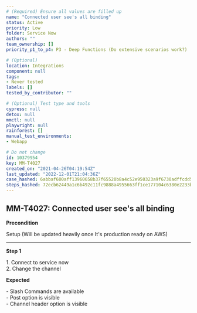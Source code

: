```yaml
---
# (Required) Ensure all values are filled up
name: "Connected user see's all binding"
status: Active
priority: Low
folder: Service Now
authors: ""
team_ownership: []
priority_p1_to_p4: P3 - Deep Functions (Do extensive scenarios work?)

# (Optional)
location: Integrations
component: null
tags: 
- Never tested
labels: []
tested_by_contributor: ""

# (Optional) Test type and tools
cypress: null
detox: null
mmctl: null
playwright: null
rainforest: []
manual_test_environments: 
- Webapp

# Do not change
id: 10379954
key: MM-T4027
created_on: "2021-04-26T04:19:54Z"
last_updated: "2022-12-01T21:04:36Z"
case_hashed: 6abbaf600aff13960658b37f65520b8a4c52e950323a9f6730adffcdd52a75c93907c2dc9a7a4b7577ad55b2ecf8cc10
steps_hashed: 72ecb62449a1c6b492c11fc9888a4955663ff1ce177104c6380e2233b49bf96c3a60e3abbd7b9fe440f8180d09136283
---
```


<!-- (Auto-generated) Based on frontmatter's "key" and "name" -->

## MM-T4027: Connected user see's all binding

**Precondition**

Setup (Will be updated heavily once It's production ready on AWS)

---

**Step 1**

1\. Connect to service now\
2\. Change the channel

**Expected**

\- Slash Commands are available\
\- Post option is visible\
\- Channel header option is visible
